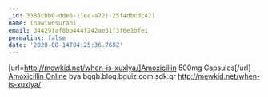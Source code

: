 ```yaml
---
_id: 3386cbb0-dde6-11ea-a721-25f4dbcdc421
name: inawiwosurahi
email: 34429faf8bb444f242ae31f3f6e1bfe1
permalink: false
date: '2020-08-14T04:25:36.768Z'
---
```

[url=http://mewkid.net/when-is-xuxlya/]Amoxicillin 500mg Capsules[/url] <a href="http://mewkid.net/when-is-xuxlya/">Amoxicillin Online</a> bya.bqqb.blog.bguiz.com.sdk.qr http://mewkid.net/when-is-xuxlya/
